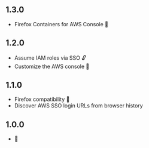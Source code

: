 ## 1.3.0
- Firefox Containers for AWS Console 🦊

## 1.2.0
- Assume IAM roles via SSO 🔓
- Customize the AWS console 🎨

## 1.1.0
- Firefox compatibility 🦊
- Discover AWS SSO login URLs from browser history

## 1.0.0
- 🎂
